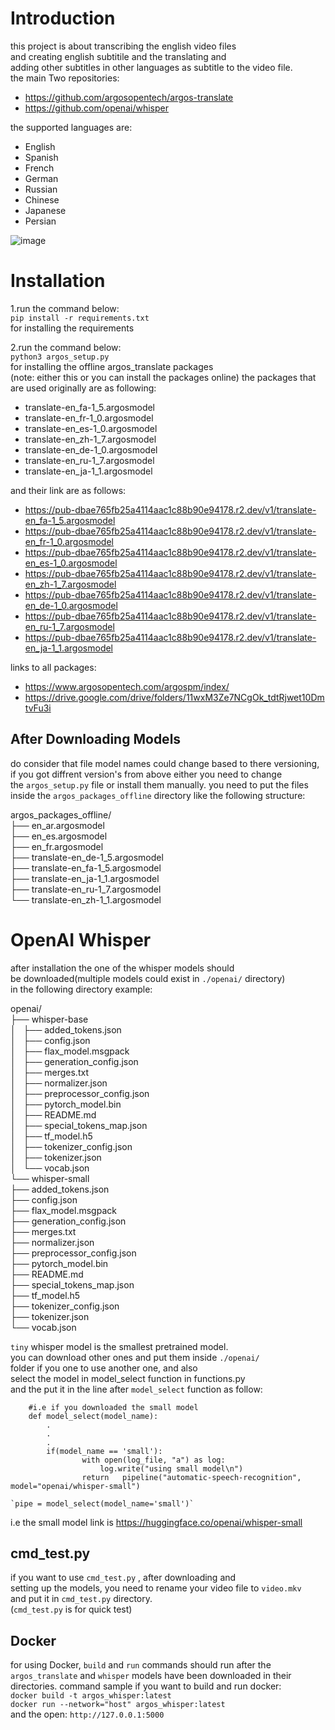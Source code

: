 # Introduction
this project is about transcribing the english video files  
and creating english subtitile and the translating and  
adding other subtitles in other languages as subtitle
to the video file.  
the main Two repositories:  
- https://github.com/argosopentech/argos-translate  
- https://github.com/openai/whisper  
  
the supported languages are:  
- English
- Spanish
- French
- German
- Russian
- Chinese
- Japanese
- Persian
  

![image](https://github.com/guipelder/whisper_argos/assets/79325164/0efd80d2-09e4-4bc8-86fb-2d788135a56c)  
  

# Installation
1.run the command below:  
`pip install -r requirements.txt`  
for installing the requirements  

2.run the command below:  
`python3 argos_setup.py`   
for installing the offline argos_translate packages  
(note: either this or you can install the packages online)
the packages that are used originally are as following:

  
- translate-en_fa-1_5.argosmodel  
- translate-en_fr-1_0.argosmodel
- translate-en_es-1_0.argosmodel  
- translate-en_zh-1_7.argosmodel  
- translate-en_de-1_0.argosmodel  
- translate-en_ru-1_7.argosmodel  
- translate-en_ja-1_1.argosmodel
  
and their link are as follows:  

- https://pub-dbae765fb25a4114aac1c88b90e94178.r2.dev/v1/translate-en_fa-1_5.argosmodel  
- https://pub-dbae765fb25a4114aac1c88b90e94178.r2.dev/v1/translate-en_fr-1_0.argosmodel  
- https://pub-dbae765fb25a4114aac1c88b90e94178.r2.dev/v1/translate-en_es-1_0.argosmodel  
- https://pub-dbae765fb25a4114aac1c88b90e94178.r2.dev/v1/translate-en_zh-1_7.argosmodel  
- https://pub-dbae765fb25a4114aac1c88b90e94178.r2.dev/v1/translate-en_de-1_0.argosmodel  
- https://pub-dbae765fb25a4114aac1c88b90e94178.r2.dev/v1/translate-en_ru-1_7.argosmodel  
- https://pub-dbae765fb25a4114aac1c88b90e94178.r2.dev/v1/translate-en_ja-1_1.argosmodel  
  
links to all packages:  
- https://www.argosopentech.com/argospm/index/  
- https://drive.google.com/drive/folders/11wxM3Ze7NCgOk_tdtRjwet10DmtvFu3i

## After Downloading Models

do consider that file model names could change based to there versioning, 
if you got diffrent version's from above either you need to change   
the `argos_setup.py` file or install them manually. 
you need to put the files inside the `argos_packages_offline`
directory like the following structure:   
  
argos_packages_offline/  
├── en_ar.argosmodel  
├── en_es.argosmodel  
├── en_fr.argosmodel  
├── translate-en_de-1_5.argosmodel  
├── translate-en_fa-1_5.argosmodel  
├── translate-en_ja-1_1.argosmodel  
├── translate-en_ru-1_7.argosmodel  
└── translate-en_zh-1_1.argosmodel  
  

# OpenAI Whisper
after installation the one of the whisper models should  
be downloaded(multiple models could exist in `./openai/` directory)  
in the following directory example:  
  
openai/  
├── whisper-base  
│   ├── added_tokens.json  
│   ├── config.json  
│   ├── flax_model.msgpack  
│   ├── generation_config.json  
│   ├── merges.txt  
│   ├── normalizer.json  
│   ├── preprocessor_config.json  
│   ├── pytorch_model.bin  
│   ├── README.md  
│   ├── special_tokens_map.json  
│   ├── tf_model.h5  
│   ├── tokenizer_config.json  
│   ├── tokenizer.json  
│   └── vocab.json  
└── whisper-small  
    ├── added_tokens.json  
    ├── config.json  
    ├── flax_model.msgpack  
    ├── generation_config.json  
    ├── merges.txt  
    ├── normalizer.json  
    ├── preprocessor_config.json  
    ├── pytorch_model.bin  
    ├── README.md  
    ├── special_tokens_map.json  
    ├── tf_model.h5  
    ├── tokenizer_config.json  
    ├── tokenizer.json  
    └── vocab.json  
 
`tiny` whisper model is the smallest pretrained model.    
you can download other ones and put them inside `./openai/`  
folder if you one to use another one, and also   
select the model in model_select function in functions.py  
and the put it in the line after `model_select` function as follow:
      
```
	#i.e if you downloaded the small model  
	def model_select(model_name):  
		.  
		.  
		.  
	 	if(model_name == 'small'):  
        		with open(log_file, "a") as log:  
            		log.write("using small model\n")  
        		return   pipeline("automatic-speech-recognition", model="openai/whisper-small")  
```
  	`pipe = model_select(model_name='small')`  
i.e the small model link is https://huggingface.co/openai/whisper-small  

## cmd_test.py
if you want to use `cmd_test.py` , after downloading and  
setting up the models, you need to rename your video file to `video.mkv`  
and put it in `cmd_test.py` directory.  
(`cmd_test.py` is for quick test)

## Docker
for using  Docker, `build` and `run` commands should
run after the `argos_translate` and `whisper` models 
have been downloaded in their directories.
command sample if you want to build and run docker:    
`docker build -t argos_whisper:latest`  
`docker run --network="host" argos_whisper:latest `  
and the open: 
`http://127.0.0.1:5000`  


